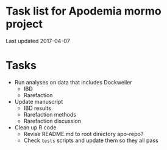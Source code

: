 # Task list for Apodemia mormo project
Last updated 2017-04-07

# Tasks
+ Run analyses on data that includes Dockweiler
    + ~~IBD~~
    + Rarefaction
+ Update manuscript
    + IBD results
    + Rarefaction methods
    + Rarefaction discussion
+ Clean up R code
    + Revise README.md to root directory apo-repo?
    + Check `tests` scripts and update them so they all pass
